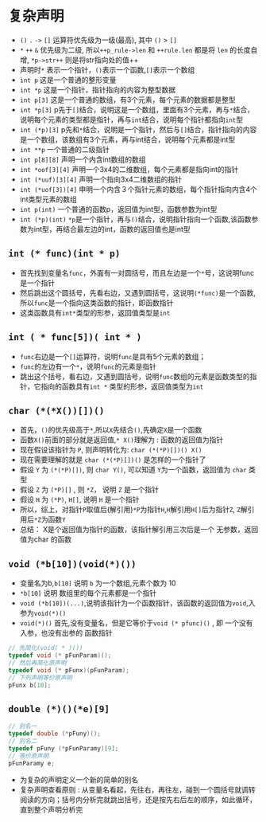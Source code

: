 # 复杂声明

- `()` `.` `->` `[]` 运算符优先级为一级(最高), 其中 `()` > `[]`
- `*` `++` `&` 优先级为二级, 所以`++p_rule->len` 和 `++rule.len` 都是将 `len` 的长度自增, `*p->str++` 则是将str指向处的值++
- 声明时`*` 表示一个指针，`()`表示一个函数,`[]`表示一个数组
- `int p`  这是一个普通的整形变量
- `int *p` 这是一个指针，指针指向的内容为整型数据
- `int p[3]`   这是一个普通的数组，有3个元素，每个元素的数据都是整型
- `int *p[3]`  p先于`[]`结合，说明这是一个数组，里面有3个元素，再与`*`结合，说明每个元素的类型都是指针，再与`int`结合，说明每个指针都指向`int`型
- `int (*p)[3]` p先和`*`结合，说明是一个指针，然后与`[]`结合，指针指向的内容是一个数组，该数组有3个元素，再与int结合，说明每个元素都是int型
- `int **p` 一个普通的二级指针
- `int p[8][8]` 声明一个内含int数组的数组
- `int *oof[3][4]` 声明一个3x4的二维数组，每个元素都是指向int的指针
- `int (*uuf)[3][4]` 声明一个指向3x4二维数组的指针
- `int (*uof[3])[4]` 申明一个内含３个指针元素的数组，每个指针指向内含4个int类型元素的数组
- `int p(int)`  一个普通的函数p，返回值为int型，函数参数为int型
- `int (*p)(int)` `*p`是一个指针，再与`()`结合，说明指针指向一个函数,该函数参数为int型，再结合最左边的int，函数的返回值也是int型

## `int (* func)(int * p)`

- 首先找到变量名`func`，外面有一对圆括号，而且左边是一个`*`号，这说明func是一个指针
- 然后跳出这个圆括号，先看右边，又遇到圆括号，这说明`(*func)`是一个函数,所以`func`是一个指向这类函数的指针，即函数指针
- 这类函数具有`int*`类型的形参，返回值类型是`int`

## `int ( * func[5])( int * )`

- `func`右边是一个`[]`运算符，说明`func`是具有5个元素的数组；
- `func`的左边有一个`*`，说明`func`的元素是指针
- 跳出这个括号，看右边，又遇到圆括号，说明`func`数组的元素是函数类型的指针，它指向的函数具有`int *` 类型的形参，返回值类型为`int`

## `char (*(*X())[])()`

- 首先，`()`的优先级高于`*`,所以`X`先结合`()`,先确定`X`是一个函数
- 函数`X()`前面的部分就是返回值,`* X()`理解为 : 函数的返回值为指针
- 现在假设该指针为 `P`, 则声明转化为: `char (*(*P)[])() X()`
- 现在需要理解的就是 `char (*(*P)[])()` 是怎样的一个指针了
- 假设 `Y` 为 `(*(*P)[])`, 则 `char Y()`, 可以知道 `Y`为一个函数，返回值为 `char` 类型
- 假设 `Z` 为 `(*P)[]` , 则 `*Z`， 说明 `Z` 是一个指针
- 假设 `H` 为 `(*P)`, `H[]`, 说明 `H` 是一个指针
- 所以，综上，对指针`P`取值后(解引用)`*P`为指针`H`,`H`解引用`H[]`后为指针`Z`, `Z`解引用后`*Z`为函数`Y`
- 总结： X是个返回值为指针的函数，该指针解引用三次后是一个 无参数，返回值为char 的函数

## `void (*b[10])(void(*)())`

- 变量名为b,`b[10]` 说明 `b` 为一个数组,元素个数为 10
- `*b[10]` 说明 数组里的每个元素都是一个指针
- `void (*b[10])(...)`,说明该指针为一个函数指针，该函数的返回值为`void`,入参为`void(*)()`
- `void(*)()` 首先,没有变量名，但是它等价于`void (* pfunc)()` , 即 一个没有入参，也没有出参的 函数指针

```c
// 先简化(void( * )())
typedef void (* pFunParam)();
// 然后再简化原声明
typedef void (* pFunx)(pFunParam);
// 下列声明等价原声明
pFunx b[10];
```

## `double (*)()(*e)[9]`

```c
// 别名一
typedef double (*pFuny)();
// 别名二
typedef pFuny (*pFunParamy)[9];
// 等价原声明
pFunParamy e;
```

- 为复杂的声明定义一个新的简单的别名
- 复杂声明查看原则 : 从变量名看起，先往右，再往左，碰到一个圆括号就调转阅读的方向；括号内分析完就跳出括号，还是按先右后左的顺序，如此循环，直到整个声明分析完